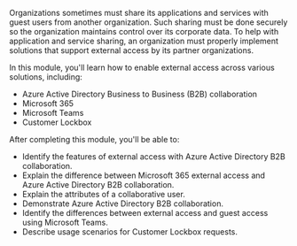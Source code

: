 Organizations sometimes must share its applications and services with guest users from another organization. Such sharing must be done securely so the organization maintains control over its corporate data. To help with application and service sharing, an organization must properly implement solutions that support external access by its partner organizations.

In this module, you'll learn how to enable external access across various solutions, including:

 -  Azure Active Directory Business to Business (B2B) collaboration
 -  Microsoft 365
 -  Microsoft Teams
 -  Customer Lockbox

After completing this module, you'll be able to:

 -  Identify the features of external access with Azure Active Directory B2B collaboration.
 -  Explain the difference between Microsoft 365 external access and Azure Active Directory B2B collaboration.
 -  Explain the attributes of a collaborative user.
 -  Demonstrate Azure Active Directory B2B collaboration.
 -  Identify the differences between external access and guest access using Microsoft Teams.
 -  Describe usage scenarios for Customer Lockbox requests. 
